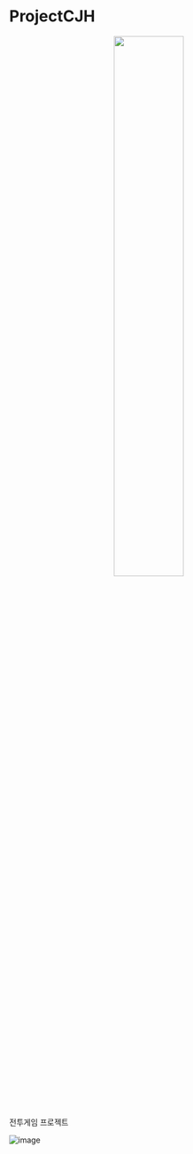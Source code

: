 # ProjectCJH
<div align="center"><img src="https://logowik.com/content/uploads/images/unreal-engine-icon6186.logowik.com.webp" width="50%"/></div>
전투게임 프로젝트

![image](https://github.com/user-attachments/assets/868e963f-accd-43aa-81d8-114e9e83b53c)
